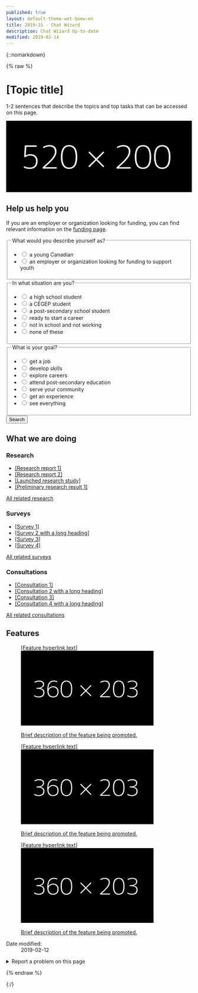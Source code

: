 ```yaml
---
published: true
layout: default-theme-wet-boew-en
title: 2019-15 - Chat Wizard
description: Chat Wizard Up-to-date
modified: 2019-02-14
---
```


{::nomarkdown}

{% raw %}

<!-- Chat wizard -->
<style>
@-webkit-keyframes slideInFromRight {
	0% {
		-ms-transform: scale(0, 1);
		-webkit-transform: scale(0, 1);
		transform: scale(0, 1);
	}
	95% {
		-ms-transform: scale(0, 1);
		-webkit-transform: scale(0, 1);
		transform: scale(0, 1);
	}
	100% {
		-ms-transform: scale(1, 1);
		-webkit-transform: scale(1, 1);
		transform: scale(1, 1);
	}
}
@keyframes slideInFromRight {
	0% {
		-ms-transform: scale(0, 1);
		-webkit-transform: scale(0, 1);
		transform: scale(0, 1);
	}
	95% {
		-ms-transform: scale(0, 1);
		-webkit-transform: scale(0, 1);
		transform: scale(0, 1);
	}
	100% {
		-ms-transform: scale(1, 1);
		-webkit-transform: scale(1, 1);
		transform: scale(1, 1);
	}
}
@-webkit-keyframes pulseIn {
	0% {
		-ms-transform: scale(1, 1);
		-webkit-transform: scale(1, 1);
		transform: scale(1, 1);
	}
	15% {
		-ms-transform: scale(1.15, 1.15);
		-webkit-transform: scale(1.15, 1.15);
		transform: scale(1.15, 1.15);
	}
	30% {
		-ms-transform: scale(1, 1);
		-webkit-transform: scale(1, 1);
		transform: scale(1, 1);
	}
	65% {
		-ms-transform: scale(1.3, 1.3);
		-webkit-transform: scale(1.3, 1.3);
		transform: scale(1.3, 1.3);
	}
	100% {
		-ms-transform: scale(1, 1);
		-webkit-transform: scale(1, 1);
		transform: scale(1, 1);
	}
}
@keyframes pulseIn {
	0% {
		-ms-transform: scale(1, 1);
		-webkit-transform: scale(1, 1);
		transform: scale(1, 1);
	}
	15% {
		-ms-transform: scale(1.15, 1.15);
		-webkit-transform: scale(1.15, 1.15);
		transform: scale(1.15, 1.15);
	}
	30% {
		-ms-transform: scale(1, 1);
		-webkit-transform: scale(1, 1);
		transform: scale(1, 1);
	}
	65% {
		-ms-transform: scale(1.3, 1.3);
		-webkit-transform: scale(1.3, 1.3);
		transform: scale(1.3, 1.3);
	}
	100% {
		-ms-transform: scale(1, 1);
		-webkit-transform: scale(1, 1);
		transform: scale(1, 1);
	}
}
.chtwzrd-trans-left {
	will-change:  scroll-position;
	animation: 5s ease-out 0s 1 slideInFromRight;
	transform-origin: 100% 50%;
}
.chtwzrd-trans-pulse {
	will-change: transform;
	animation: 0.5s linear 3.5s 1 pulseIn, 0.5s linear 15s 1 pulseIn, 0.5s linear 30s 1 pulseIn;
}
.chtwzrd-bubble-wrap {
	width: 60px;
	height: 60px;
	position: fixed;
	bottom: 30px;
	right: 30px;
	z-index: 1049;
}
.chtwzrd-bubble-wrap p {
	position: relative;
	top: 5px;
	right: 190px;
	width: 220px;
	font-size: 0.9em;
	background: #335075;
	color: #fff;
	padding: 5px 45px 5px 30px;
	line-height: 20px;
	min-height: 50px;
	border-top-left-radius: 25px;
	border-bottom-left-radius: 25px;
}
.chtwzrd-bubble-wrap p .chtwzrd-notif-close {
	position: absolute;
	top: 0;
	right: 92.5%;
	width: 1.25em;
	height: 1.25em;
	font-size: 19px;
	line-height: 1.25em;
	background: #333;
	color: #fff;
	border-radius: 50%;
	text-align: center;
	text-decoration: none;
}
.chtwzrd-bubble {
	width: 100%;
	height: 100%;
	position: absolute;
	bottom: 0;
	right: 0;
	background: #fff url('../assets/bot-default-avatar.png') center no-repeat;
	border-radius: 50%;
	box-shadow: 0 2px 4px rgba(0, 0, 0, 0.45);
	text-indent: -9999px;
	overflow: hidden;
	white-space: nowrap;
}
.chtwzrd-container {
	display: none;
	position: fixed;
	bottom: 20px;
	right: 20px;
	z-index: 1050;
	background-color: #fff;
	width: 25%;
	overflow: hidden;
	font-size: 0.9em;
}
@media screen and (max-width: 1199px) {
	.chtwzrd-container {
		width: 35%;
	}
}
@media screen and (max-width: 992px) {
	.chtwzrd-container {
		width: 45%;
	}
}
@media screen and (max-width: 768px) {
	.chtwzrd-bubble-wrap {
		bottom: 20px;
		right: 20px;
	}
	.chtwzrd-container {
		width: 100%;
		height: 100%;
		padding: 0;
		margin: 0;
		bottom: 0;
		right: 0;
	}
	.chtwzrd-conversation {
		max-height: 350px;
	}
	.chtwzrd-noscroll {
		overflow: hidden !important;
	}
	.chtwzrd-bubble-wrap p .chtwzrd-notif-close {
		width: 25px;
		height: 25px;
		font-size: 1.5em;
		line-height: 25px;
	}
}
.chtwzrd-min {
	overflow: visible;
	color: #fff;
	background: transparent;
	border: 0;
	-webkit-appearance: none;
	font-weight: 700;
	width: 44px;
	height: 44px;
	line-height: 50px;
	text-decoration: none;
	opacity: 0.65;
	filter: alpha(opacity=65);
	position: absolute;
	right: 0;
	top: 0;
	padding: 0;
	margin: 0;
	font-size: 1.1em;
}
.chtwzrd-min:focus {
	outline: 1px dotted #fff;
	outline-offset: -2px;
	opacity: 1;
}
.chtwzrd-conversation {
	overflow-y: auto;
	overflow-x: hidden;
	max-height: 500px;
	min-height: 200px;
}
.chtwzrd-history {
	padding-top: 15px;
}
.chtwzrd-history::before {
	content: "";
	width: 100%;
	height: 40px;
	pointer-events: none;
	background: linear-gradient(to bottom,#fff 20%, rgba(255,255,255,0) 100%);
	position: absolute;
	top: 0;
	left: 0;
	z-index: 1051;
}
.chtwzrd-inputs fieldset:first-child {
	border-top: 1px solid #e5e5e5;
}
.chtwzrd-inputs ul:last-child {
	margin-bottom: 0;
}
.chtwzrd-container h4, .chtwzrd-container legend, .chtwzrd-container h4 .chtwzrd-question a {
	font-size: 1em;
}
.chtwzrd-question, .chtwzrd-message, .chtwzrd-container label {
	padding: 8px 12px;
	border-radius: 15px;
	color: #5a5a5a;
	width: auto;
	font-weight: normal;
}
.chtwzrd-question {
	background-color: #efefef;
	min-width: 60px;
	position: relative;
}
.chtwzrd-message:focus-visible {
	outline: 1px dotted #333;
}
.chtwzrd-message, .chtwzrd-container label {
	background-color: #ddd;
}
.chtwzrd-message {
	margin-right: 15px;
}
.chtwzrd-container label {
	border: 1px solid #aaa;
	font-weight: bold;
}
.chtwzrd-avatar, .chtwzrd-question {
	display: table-cell;
	vertical-align: middle;
}
.chtwzrd-validate {
	display: none;
	height: 25px;
	font-size: 1em;
	background: #fcc;
	line-height: 25px;
	text-indent: 10px;
}
.chtwzrd-validate p {
	margin: 0;
}
.chtwzrd-avatar {
	width: 30px;
	height: 30px;
	background-color: #fff;
	background-image: url('../assets/bot-default-avatar.png');
	background-size: 25px;
	background-repeat: no-repeat;
	background-position: center;
}
.chtwzrd-basic-link {
	min-height: inherit;
}
@-webkit-keyframes grow {
	to {
		-webkit-transform: translateX(-50%) scale(0);
		transform: translateX(-50%) scale(0);
	}
}
@keyframes grow {
	to {
		-webkit-transform: translateX(-50%) scale(0);
		transform: translateX(-50%) scale(0);
	}
}
.chtwzrd-loader {
	width: 26px;
	height: 6px;
	position: absolute;
	bottom: 30%;
	left: 30px;
	-webkit-transform: translateX(-50%) translateY(-50%);
	transform: translateX(-50%) translateY(-50%);
}
.chtwzrd-loader-dot {
	will-change: transform;
	height: 6px;
	width: 6px;
	border-radius: 50%;
	background-color: #444;
	position: absolute;
	-webkit-animation: grow 0.5s ease-in-out infinite alternate;
	animation: grow 0.5s ease-in-out infinite alternate;
}
.chtwzrd-loader-dot.dot1 {
	left: 0;
	-webkit-transform-origin: 100% 50%;
	transform-origin: 100% 50%;
}
.chtwzrd-loader-dot.dot2 {
	left: 50%;
	margin-left: -3px;
	transform: scale(0.99);
	-webkit-transform: scale(.99);
	-webkit-animation-delay: 0.1s;
	animation-delay: 0.1s;
}
.chtwzrd-loader-dot.dot3 {
	right: 0;
	-webkit-animation-delay: 0.2s;
	animation-delay: 0.2s;
}
.chtbt-mrgn {
	margin-top: 80px;
}
</style>

<div class="row profile">
	<div class="col-md-6">
		<h1 property="name" id="wb-cont">[Topic title]</h1>
		<p>1-2 sentences that describe the topics and top tasks that can be accessed on this page.</p>
	</div>
	<div class="col-md-6 mrgn-tp-sm hidden-sm hidden-xs">
		<img src="2019-assets/520x200.png" alt="" class="pull-right img-responsive thumbnail"/>
	</div>
</div>
<div class="row">
	<section class="col-md-8 pull-left">
		<div class="container wb-chtwzrd chtwzrd-basic">
			<div class="row">
				<section class="col-md-12">
					<h2>Help us help you</h2>
					<form class="mrgn-bttm-xl" data-wb-chtwzrd='{"action":"search", "send":"Show results", "first":"q1", "startText":"Hi! I can help direct you to programs and services you might be interested in. Let&apos;s begin...", "endText":"Thank you. I have built a page with results you may find resourceful."}' action="2019-15-exploration-chat-pattern-prototype-results.html">
						<p data-chtwzrd-intro='First, if you are an employer or organization looking for funding, you can find relevant information on the <a href="2019-15-exploration-chat-pattern-prototype-results.html">funding page</a>'>If you are an employer or organization looking for funding, you can find relevant information on the <a href="2019-15-exploration-chat-pattern-prototype-results.html">funding page</a>.</p>
						<fieldset>
							<legend data-chtwzrd-q='{"labelWizard":"Are you:", "qId":"q1", "input":"radio"}'>What would you describe yourself as?</legend>
							<ul class="list-unstyled mrgn-tp-md">
								<li>
									<label data-chtwzrd-a='{"next":"q2", "url":"2019-15-exploration-chat-pattern-prototype-results.html"}'>
										<input type="radio" value="young-canadian" name="describe" />
										<span>a young Canadian</span>
									</label>
								</li>
								<li>
									<label data-chtwzrd-a='{"next":"none", "url":"2019-15-exploration-chat-pattern-prototype-results.html"}'>
										<input type="radio" value="employer-organization-funding-support-youth" name="describe" />
										<span>an employer or organization looking for funding to support youth</span>
									</label>
								</li>
							</ul>
						</fieldset>
						<fieldset>
							<legend data-chtwzrd-q='{"labelWizard":"Great! And are you:", "qId":"q2", "input":"radio"}'>In what situation are you?</legend>
							<ul class="list-unstyled mrgn-tp-md">
								<li>
									<label data-chtwzrd-a='{"next":"q3","url":"2019-15-exploration-chat-pattern-prototype-results.html"}'>
										<input type="radio" value="high-school" name="situation" />
										<span>a high school student</span>
									</label>
								</li>
								<li>
									<label data-chtwzrd-a='{"next":"q3","url":"2019-15-exploration-chat-pattern-prototype-results.html"}'>
										<input type="radio" value="cegep-student" name="situation" />
										<span>a CÉGEP student</span>
									</label>
								</li>
								<li>
									<label data-chtwzrd-a='{"next":"q3","url":"2019-15-exploration-chat-pattern-prototype-results.html"}'>
										<input type="radio" value="post-secondary" name="situation" />
										<span>a post-secondary school student</span>
									</label>
								</li>
								<li>
									<label data-chtwzrd-a='{"next":"q3","url":"2019-15-exploration-chat-pattern-prototype-results.html"}'>
										<input type="radio" value="ready-start-career" name="situation" />
										<span>ready to start a career</span>
									</label>
								</li>
								<li>
									<label data-chtwzrd-a='{"next":"q3","url":"2019-15-exploration-chat-pattern-prototype-results.html"}'>
										<input type="radio" value="not-school-not-working" name="situation" />
										<span>not in school and not working</span>
									</label>
								</li>
								<li>
									<label data-chtwzrd-a='{"next":"q3","url":"2019-15-exploration-chat-pattern-prototype-results.html"}'>
										<input type="radio" value="none" name="situation" />
										<span>none of these</span>
									</label>
								</li>
							</ul>
						</fieldset>
						<fieldset>
							<legend data-chtwzrd-q='{"labelWizard":"Awesome! And would you like to:", "qId":"q3", "input":"radio"}'>What is your goal?</legend>
							<ul class="list-unstyled mrgn-tp-md">
								<li>
									<label data-chtwzrd-a='{"next":"none", "url":"2019-15-exploration-chat-pattern-prototype-results.html"}'>
										<input type="radio" value="get-job" name="goal" />
										<span>get a job</span>
									</label>
								</li>
								<li>
									<label data-chtwzrd-a='{"next":"none", "url":"2019-15-exploration-chat-pattern-prototype-results.html"}'>
										<input type="radio" value="develop-skills" name="goal" />
										<span>develop skills</span>
									</label>
								</li>
								<li>
									<label data-chtwzrd-a='{"next":"none", "url":"2019-15-exploration-chat-pattern-prototype-results.html"}'>
										<input type="radio" value="explore-careers" name="goal" />
										<span>explore careers</span>
									</label>
								</li>
								<li>
									<label data-chtwzrd-a='{"next":"none", "url":"2019-15-exploration-chat-pattern-prototype-results.html"}'>
										<input type="radio" value="post-secondary-education" name="goal" />
										<span>attend post-secondary education</span>
									</label>
								</li>
								<li>
									<label data-chtwzrd-a='{"next":"none", "url":"2019-15-exploration-chat-pattern-prototype-results.html"}'>
										<input type="radio" value="serve-community" name="goal" />
										<span>serve your community</span>
									</label>
								</li>
								<li>
									<label data-chtwzrd-a='{"next":"none", "url":"2019-15-exploration-chat-pattern-prototype-results.html"}'>
										<input type="radio" value="get-experience" name="goal" />
										<span>get an experience</span>
									</label>
								</li>
								<li>
									<label data-chtwzrd-a='{"next":"none", "url":"2019-15-exploration-chat-pattern-prototype-results.html"}'>
										<input type="radio" value="everything" name="goal" />
										<span>see everything</span>
									</label>
								</li>
							</ul>
						</fieldset>
						<button type="submit" class="btn btn-sm btn-primary">Search</button>
					</form>
				</section>
			</div>
		</div>
	</section>
</div>
<section class="whtwedo">
	<h2>What we are doing</h2>
	<div class="row wb-eqht">
		<section class="col-lg-4 col-md-6">
			<h3>Research</h3>
			<ul>
				<li><a href="#">[Research report 1]</a></li>
				<li><a href="#">[Research report 2]</a></li>
				<li><a href="#">[Launched research study]</a></li>
				<li><a href="#">[Preliminary research result 1]</a></li>
			</ul>
			<p><a href="#">All related research</a></p>
		</section>
		<section class="col-lg-4 col-md-6">
			<h3>Surveys</h3>
			<ul>
					<li><a href="#">[Survey 1]</a></li>
				<li><a href="#">[Survey 2 with a long heading]</a></li>
				<li><a href="#">[Survey 3]</a></li>
				<li><a href="#">[Survey 4]</a></li>
			</ul>
			<p><a href="#">All related surveys</a></p>
		</section>
		<section class="col-lg-4 col-md-6">
			<h3>Consultations</h3>
			<ul>
				<li><a href="#">[Consultation 1]</a></li>
				<li><a href="#">[Consultation 2 with a long heading]</a></li>
				<li><a href="#">[Consultation 3]</a></li>
				<li><a href="#">[Consultation 4 with a long heading]</a></li>
			</ul>
			<p><a href="#">All related consultations</a></p>
		</section>
	</div>
</section>
<section class="gc-prtts">
	<h2>Features</h2>
	<div class="row">
		<div class="col-lg-4 col-md-6 mrgn-bttm-md">
			<a href="#">
				<figure>
					<figcaption>[Feature hyperlink text]</figcaption>
					<img src="2019-assets/360x203.png" alt="" class="img-responsive thumbnail mrgn-bttm-sm"/>
					<p>Brief description of the feature being promoted.</p>
				</figure>
			</a>
		</div>
		<div class="col-lg-4 col-md-6 mrgn-bttm-md">
			<a href="#">
				<figure>
					<figcaption>[Feature hyperlink text]</figcaption>
					<img src="2019-assets/360x203.png" alt="" class="img-responsive thumbnail mrgn-bttm-sm"/>
					<p>Brief description of the feature being promoted.</p>
				</figure>
			</a>
		</div>
		<div class="col-lg-4 col-md-6 mrgn-bttm-md">
			<a href="#">
				<figure>
					<figcaption>[Feature hyperlink text]</figcaption>
					<img src="2019-assets/360x203.png" alt="" class="img-responsive thumbnail mrgn-bttm-sm"/>
					<p>Brief description of the feature being promoted.</p>
				</figure>
			</a>
		</div>
	</div>
</section>
<div class="pagedetails">
	<dl id="wb-dtmd">
		<dt>Date modified:&#32;</dt>
		<dd><time property="dateModified">2019-02-12</time></dd>
	</dl>
	<div class="row">
		<div class="col-sm-6 col-md-5 col-lg-4">
			<details class="brdr-0">
				<summary class="btn btn-default text-center">Report a problem on this page</summary>
				<div class="well row">
					<div class="gc-rprt-prblm">
						<div class="gc-rprt-prblm-frm gc-rprt-prblm-tggl">
							<form action="#">
								<fieldset>
									<legend><span class="field-name">Please select all that apply: </span></legend>
										<div class="checkbox">
											<label for="problem1"><input type="checkbox" data-reveal="#broken" name="problem" value="Something is broken" id="problem1" />Something is broken</label>
										</div>
								</fieldset>
								<button type="submit" class="btn btn-primary wb-toggle" data-toggle='{"stateOff": "hide", "stateOn": "show", "selector": ".gc-rprt-prblm-tggl"}'>Submit</button>
							</form>
						</div>
						<div class="gc-rprt-prblm-thnk gc-rprt-prblm-tggl hide">
							<h3>Thank you for your help!</h3>
							<p>You will not receive a reply. For enquiries, please <a href="https://www.canada.ca/en/contact.html">contact us</a>.</p>
						</div>
					</div>
				</div>
			</details>
		</div>
		<div class="wb-share col-sm-4 col-md-3 col-sm-offset-2 col-md-offset-4 col-lg-offset-5" data-wb-share='{"lnkClass": "btn btn-default btn-block"}'></div>
	</div>
</div>

<script src="https://ajax.googleapis.com/ajax/libs/jquery/2.1.4/jquery.js"></script>
<!-- Chat wizard -->
<script src="2019-assets/botapi.js"></script>
<script type="text/javascript">
		// Create the data that is sent as an output + check if user has answered
		var datainput = {},
			dataoutput = [],
			hasAnswered = true, 
			redirurl = "", 
			first = "", 
			intro = "", 
			formType = "dynamic",
			current = "";
			
		// If chat wizard initiator is found, then initiate
		// input possibilities are: JSON and Form
		var initiatechtwzrd = function($selector, input) {		
			// initiate depending on the input type
			if(input == 'form') {
				datainput = translateToObject($selector);
			} else {
				// Stringify the JavaScipt Object Array
				datainput = botapi();
				var datajson = JSON.stringify(datainput);
				datainput = JSON.parse(datajson);
			}
			
			// Set answer to true for the messages before the first question
			first = datainput.header.first;
			intro = (datainput.header.introTextWizard ? datainput.header.introTextWizard : "");
			current = datainput.questions[datainput.header.first];
				
			// Build chat wizard
			buildchtwzrd($selector);
			
			// All the commonly used elements
			var $basic = $(".chtwzrd-basic"), 
				$bubble = $(".chtwzrd-bubble-wrap"), 
				$container = $(".chtwzrd-container"), 
				$form = $(".chtwzrd-body"),
				$minimize = $(".chtwzrd-min"),
				$basiclink = $(".chtwzrd-basic-link"),
				$focusedBeforechtwzrd = "",
				$firstTabStop = $minimize,
				$lastTabStop = $basiclink;
			
			// Initiate basic form
			initiateBasicForm($basic);
			
			// Hide basic form on load, show chat bubble instead
			$basic.hide();
			$bubble.fadeIn('slow');
			
			// Add link to chat from the basic form and add some white space over the footer for the bubble to sit
			$("input[type=submit], button[type=submit]", $basic).before('<button class="btn btn-sm btn-default chtwzrd-link mrgn-rght-sm">Switch to help wizard</button>');
			$("footer#wb-info").addClass("chtbt-mrgn");
			
			if($('footer#wb-info').length) {
				// Correct bubble positionning on load if necessary
				$(document).ready(function(event) {
					stickyUntilFooter($bubble);
				});

				// Correct bubble positionning on resize
				$(window).on("resize", function(e) {
					stickyUntilFooter($bubble);
				});

				// Monitor Y position for the bubble
				$(window).on("scroll", function(e) {
					stickyUntilFooter($bubble);
				});

				// Keep the bubble sticky while scrolling Y until user reaches the footer
				var stickyUntilFooter = function($selector) {
					// Equals to bubble default bottom value in CSS
					var bottomY = 30;

					if ($(window).scrollTop() >= $(document).outerHeight() - $(window).outerHeight() - $('footer#wb-info').outerHeight()) {
						$selector.css({	
							bottom: ($('footer#wb-info').outerHeight() - ($(document).outerHeight() - $(window).outerHeight() - $(window).scrollTop()) + bottomY)
						});
					} else {
						$selector.css({	
							bottom: bottomY
						});
					}
				}
			}
			
			// Close notification aside bubble
			$(".chtwzrd-notif-close").on("click", function (event) {
				event.preventDefault();
				$(this).parent().hide();
				$bubble.focus();
			});

			// Show basic form and hide chat wizard
			$basiclink.on("click", function(event) {
				event.preventDefault();
				
				resumeOnSwitch($basic, dataoutput, "form");
				
				$container.stop().hide();
				$basic.stop().show();
				$("body").removeClass("chtwzrd-noscroll");
			});

			// Show chat wizard and hide basic form
			$(".chtwzrd-link").on("click", function(event) {
				event.preventDefault();
				
				$basic.stop().hide();
				$focusedBeforechtwzrd = $(':focus');
				
				if($(this).hasClass(".chtwzrd-bubble")) {
					resumeOnSwitch($container, dataoutput, "chat");
				}
				
				$(".chtwzrd-bubble", $bubble).removeClass("chtwzrd-trans-pulse");
				$("p", $bubble).hide().removeClass("chtwzrd-trans-left");

				$container.stop().show();
				$bubble.stop().hide();
				$(".chtwzrd-conversation").scrollTop($('.chtwzrd-history')[0].scrollHeight);
				$("body").addClass("chtwzrd-noscroll");
				
				if(hasAnswered) {
					appendInteraction($form);
				}
			});
			
			// Listen for and trap the keyboard
			$container.on('keydown', function(event) {
				// Check for TAB key press, cycle through
				if(event.keyCode === 9) {
					if(event.shiftKey) {
						if($firstTabStop.is(':focus')) {
							event.preventDefault();
							$lastTabStop.focus();
						}
					} else {
						if($lastTabStop.is(':focus')) {
							event.preventDefault();
							$firstTabStop.focus();
						}
					}
				}
				// ESCAPE, close
				if (event.keyCode === 27) {
					$(".chtwzrd-min").click();
				}
			});
			
			// On button pressed: append answer, and on submit: redirect
			$(".chtwzrd-send").on("click", function(event) {
				if($(this).attr('type') != "submit") {
					event.preventDefault();
					var $choiceselected = $("input:checked", $form);
					if(!$choiceselected.length) {
						$choiceselected = $('input:first', $form);
						$choiceselected.attr('checked', true);
					}
					appendReply($form, $choiceselected, false);
				}
			});

			// Minimize chat wizard
			$minimize.on("click", function(event) {
				event.preventDefault();
				$container.stop().hide();
				$bubble.stop().show();
				$("body").removeClass("chtwzrd-noscroll");
				
				// Set focus back to element that had it before the modal was opened
  				$focusedBeforechtwzrd.focus();
			});
		}
		
		// Iniate basic form
		var initiateBasicForm = function($selector) {
			if(formType == "dynamic") {
				var $allQuestions = $("fieldset", $selector),
					$firstQuestion = $allQuestions.first();

				$firstQuestion.addClass("chtwzrd-first-q");
				$allQuestions.not(".chtwzrd-first-q").hide();

				$allQuestions.each(function(){
					var qParams = $(this).find("legend").data("chtwzrd-q");
					$(this).attr("id", "chtwzrd-q-" + qParams.qId);
				});
			}
			
			// On input change in the basic form
			$("input", $selector).on("change", function(event) {
				var aParams = $(this).parent().data("chtwzrd-a"),
					value = $(this).val(),
					name = $(this).attr("name"),
					$fieldset = $(this).closest("fieldset"),
					qParams = $("legend", $fieldset).data("chtwzrd-q");
				
				// Should become: if(dataoutput.length && dataoutput[1].qNext != params.next) {}
				dataoutput.push({qNext: aParams.next, queryName: name, queryParam: value});
				console.log(dataoutput);
				$fieldset.nextAll("fieldset").hide();
				if(aParams.next != "none") {
					$("#chtwzrd-q-" + aParams.next).show();
				}
				if(typeof aParams.url !== null) {
					$selector.attr("action", aParams.url);
				}
			});
		}
			
		// Builds the chat wizard skeleton
		var buildchtwzrd = function($selector) {
			var title = 'I can help you find the information you need';
						
			$selector.after('<div class="chtwzrd-bubble-wrap"><p class="chtwzrd-trans-left">' + title + ' <a href="#" class="chtwzrd-notif-close" title="Close chat notification" role="button">×</a></p><a href="#chtwzrd-container" aria-controls="chtwzrd-container" class="chtwzrd-link chtwzrd-bubble chtwzrd-trans-pulse" role="button">Open chat wizard</a></div>');
			$selector.next('.chtwzrd-bubble-wrap').after('<aside class="modal-content overlay-def chtwzrd-container"></aside>');

			$container = $(".chtwzrd-container");
			$container.append('<header class="modal-header chtwzrd-header"><h2 class="modal-title chtwzrd-title">' + title + '</h2><button type="button" class="chtwzrd-min" title="Minimize chat wizard"><span class="glyphicon glyphicon-chevron-down"></span></button></header>');
			$container.append('<form class="modal-body chtwzrd-body" method="GET"></form>');

			$form = $(".chtwzrd-body");
			$form.append('<div class="chtwzrd-conversation mrgn-bttm-md"><section class="chtwzrd-history" aria-live="assertive"><h3 class="wb-inv">Conversation history</h3></section><section class="chtwzrd-reply"><h3 class="wb-inv">Reply</h3><div class="chtwzrd-inputs"></div><div class="chtwzrd-validate"><p>Please select an option to continue.</p></div></section></div>');
			$form.append('<section class="chtwzrd-controls"><h3 class="wb-inv">Controls</h3><div class="row"><div class="col-xs-12"><button class="btn btn-primary btn-block chtwzrd-send" type="button">Send<span class="wb-inv"> reply and next</span></button></div></div><div class="row"><div class="col-xs-12 text-center mrgn-tp-sm"><a href="#chtwzrd-basic" class="btn btn-sm btn-link chtwzrd-basic-link" role="button">Switch to basic form</a></div></div></section>');

			$(".chtwzrd-conversation").scrollTop($('.chtwzrd-history')[0].scrollHeight);
		}
			
		// Translate Data attributes from the form and returns a Javascript Object
		var translateToObject = function($selector) {
			var $form = $("form", $selector),
				$intro = $("p", $form).first();
			var datacook = {};
			
			datacook.header = $form.data('wb-chtwzrd');
			
			datacook.header.defaultDestination = $form.attr("action");
			
			if($intro.length) {
				datacook.header.introTextWizard = $intro.data('chtwzrd-intro');
				datacook.header.introTextForm = $intro.html();
			}
			datacook.questions = {};
				
			$("fieldset", $selector).each(function() {
				var $question = $(this).find("legend"),
					$choices = $(this).find("li"),
					choices = [],
					qdata = $question.data('chtwzrd-q'),
					qName = "",
					questionID = qdata.qId;
				
				$choices.each(function(index) {
					var $choice = $(this).find("label"),
						$input = $("input", $choice),
						name = $input.attr("name"),
						textval = $input.next().html();
					
					if(!index) {
						qName = name;
					}
					var choice = $choice.data('chtwzrd-a');
					choice.content = textval;
					choice.queryParam = $input.val();
					choices.push(choice);
				});
				datacook.questions[questionID] = qdata;
				datacook.questions[questionID].queryName = qName;
				datacook.questions[questionID].labelForm = $question.html();
				datacook.questions[questionID].choices = choices;
			});
			return datacook;
		}
		
		// Resume to question X, by switching between the form and the chat wizard
		var resumeOnSwitch = function($selector, data, target) {
			if($.isEmptyObject(data)){
				return;
			}
			/*if(target == "chat") {
				
			} else {
				
			}*/
		}

		// Adds new question from bot and add inputs accordingly
		var appendInteraction = function($selector, redraw) {
			var $dropspot = $(".chtwzrd-history", $selector),
				$inputsSpot = $(".chtwzrd-inputs", $selector),
				$chtwzrdConvo = $(".chtwzrd-conversation"),
				questionnaire = datainput.header,
				$btnnext = $(".chtwzrd-send", $selector),
				markup = (first != "" || intro != "" ? "p" : "h4"),
				dotsTime = (redraw ? 0 : 1750);
			
			hasAnswered = false;
			$btnnext.prop('disabled', true);
			$inputsSpot.html('');
			
			// Faking delay and type time
			if(!redraw) {
				waitingBot($dropspot, markup);
			}

			setTimeout(function () {
				// Show greetings on first occurence
				if(first != "") {
					$(".chtwzrd-question", $dropspot).last().html(questionnaire.startText);
					first = "";
					appendInteraction($selector, false);
				} 
				// If intro is provided, show it before the first question
				else if(intro != "") { 
					$(".chtwzrd-question", $dropspot).last().html(intro);
					intro = "";
					appendInteraction($selector);
				}
				// If it is the last question, then change the button to submit the form
				else if(current == "last") {
					var paramStr = "";
					
					for(var i=0; i<dataoutput.length; i++) {
						paramStr += dataoutput[i].queryName + "=" + dataoutput[i].queryParam + '&';
					}
					paramStr = paramStr.slice(0, -1);
					$(".chtwzrd-question", $dropspot).last().html(questionnaire.endText);
					$btnnext.attr("type", "submit").prop('disabled', false).html(questionnaire.send + ' <span class="glyphicon glyphicon-chevron-right small"></span>');
					$selector.attr('action', redirurl + '?' + paramStr);
				} 
				// On every other occurences, append the question and its possible answers
				else {
					$(".chtwzrd-question", $dropspot).last().html(current.labelWizard);
					if(!redraw) {
						setTimeout(function () {
							$inputsSpot.append('<fieldset><legend class="wb-inv">' + current.labelWizard + '</legend><div class="row"><div class="col-xs-12"><ul class="list-inline mrgn-tp-sm chtwzrd-choices"></ul></div></div></fieldset>');
							for(var i=0; i<current.choices.length; i++) {
								iQuestion = current.choices[i];	
								$(".chtwzrd-choices", $inputsSpot).append('<li><label><input type="' + current.input + '" value="' + iQuestion.queryParam + '" name="' + current.queryName + '" data-chtwzrd-next="' + iQuestion.next + '"' + (typeof iQuestion.url === "undefined" ? '' : 'data-chtwzrd-url="' + iQuestion.url + '"') + ' /> <span>' + iQuestion.content + '</span></label></li>');
							}
							if($(".chtwzrd-reply").outerHeight() > ($chtwzrdConvo.innerHeight() - $(".chtwzrd-question:last")[0].scrollHeight)) {
								$chtwzrdConvo.stop().animate({scrollTop:$(".chtwzrd-history").outerHeight() - $(".chtwzrd-question:last")[0].scrollHeight - 30}, 500, 'swing');
							} else {
								$chtwzrdConvo.scrollTop($(".chtwzrd-history")[0].scrollHeight);
							}
							$btnnext.prop('disabled', false);
						}, 750);
					}
				}
				$chtwzrdConvo.scrollTop($(".chtwzrd-history")[0].scrollHeight);
			}, dotsTime);
		}
			
		// Waiting for the bot to type animation
		var waitingBot = function($selector, markup){
			$selector.append('<div class="row mrgn-bttm-sm"><div class="col-xs-9"><' + markup + ' class="mrgn-tp-0 mrgn-bttm-sm"><span class="chtwzrd-avatar"></span><span class="chtwzrd-question"><span class="chtwzrd-loader" aria-label="Waiting for message"><span class="chtwzrd-loader-dot dot1"></span><span class="chtwzrd-loader-dot dot2"></span><span class="chtwzrd-loader-dot dot3"></span></span></span></' + markup + '></div></div>');
		}
		
		// Add reply from human and calls next question
		var appendReply = function($selector, $answer, redraw) {
			var randID = Math.floor((Math.random() * 1000000) + 1000);
			$dropspot = $(".chtwzrd-history", $selector);
			$dropspot.append('<div class="row mrgn-bttm-md" id="chtwzrd-reply-' + randID + '"><div class="col-xs-9 col-xs-offset-3"><div class="chtwzrd-message text-right pull-right"><p class="mrgn-bttm-0"><span class="wb-inv">You have answered: </span>' + $answer.next("span").html() + '</p></div></div></div>');
			hasAnswered = true;
			
			if(!redraw) {
				$(".chtwzrd-send", $selector).prop('disabled', true);
				dataoutput.push({qNext: $answer.data("chtwzrd-next"), queryName: $answer.attr("name"), queryParam: $answer.val()});
				$form.append('<input type="hidden" name="' + $answer.attr("name") + '" value="' + $answer.val() + '" />');
				
				setTimeout(function () {
					var next = $answer.data('chtwzrd-next');
					if(next == "none") {
						current = "last";
						redirurl = $answer.data('chtwzrd-url');
					} else {
						current = datainput.questions[next];
					}
					$(".chtwzrd-inputs", $selector).remove("fieldset");
					$("#chtwzrd-reply-" + randID, $dropspot).focus();
					appendInteraction($selector);
				}, 500);
			}
		}
			
		// Initiator here, let's go!
		if($(".wb-chtwzrd").length) {
			$chtwzrd = $(".wb-chtwzrd");
			initiatechtwzrd($chtwzrd, 'form');
		}
		</script>

{% endraw %}

{:/}